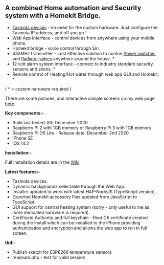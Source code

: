 <h2>A combined Home automation and Security system with a Homekit Bridge.</h2>
<ul>
<li><a href="https://github.com/arendst/Tasmota" target="_blank">Tasmota devices</a> - no need for the custom hardware. Just configure the Tasmota IP address, and off you go !</li>
<li>Web App interface - control devices from anywhere using your mobile phone.</li>
 <li>Homekit bridge - voice control through Siri.</li>
 <li>433MHz transmitter - cost effective solution to control <a href="https://www.avsl.com/brands/mercury/product/mains-power/remote-switches" target="_blank">Power switches</a> and <a href="https://www.uk-automation.co.uk/smartwares-wireless-thermostatic-radiator-valve-including-remote" target="_blank">Radiator valves</a> anywhere around the house. *</li>
 <li>12 volt alarm system interface - connect to industry standard security sensors and sirens. *</li>
 <li>Remote control of Heating/Hot water through web app GUI and Homekit. *</li>
 </ul>
<p>( * = custom hardware required )</p>
<p>There are some pictures, and interactive sample screens on my web page <a href="http://oddwires.co.uk/alarm/software-ver-3/" target="_blank">here</a>.</p>

<b>Key components:-</b>
<ul>
 <li>Build last tested: 8th December 2020.</li>
 <li>Raspberry Pi 2 with 1GB memory or Raspberry Pi 3 with 1GB memory</li>
 <li>Raspberry Pi OS Lite - Release date: December 2nd 2020</li>
 <li>iPhone SE</li>
 <li>IOS 14.2</li>
</ul>
 
<b>Installation:-</b>

Full installation details are in the <a href="https://github.com/oddwires/alarm-system/wiki/1.2---Installing-the-Alarm-System" target="_blank">Wiki</a>

<b>Latest features:-</b>
<ul>
 <li>Tasmota devices.</li>
 <li>Dynamic backgrounds selectable through the Web App.</li>
 <li>Installer updated to work with latest HAP-NodeJS (TypeScript version).</li>
 <li>Exported Homekit accessory files updated from JavaScript to TypeScript.</li>
 <li>GUI support for central heating system (sorry - only useful to me as more dedicated hardware is required).</li>
 <li>Certificate Authority and full keychain - Root CA certificate created during the install which can be installed to the iPhone providing authentication and encryption and allows the web app to run in full screen.</li>
 </ul>

<b>tbd:-</b>
<ul>
<li>Publish sketch for ESP8266 temperature sensors</li>
<li>readvars.php - test for valid session</li>
</ul>
